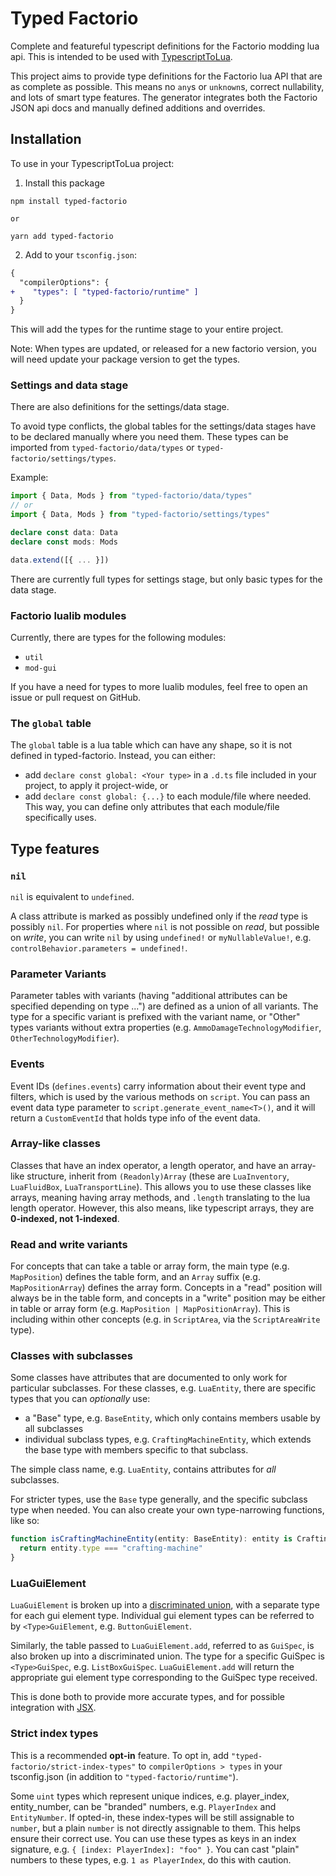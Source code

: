 # Typed Factorio

Complete and featureful typescript definitions for the Factorio modding lua api. This is intended to be used with [TypescriptToLua](https://typescripttolua.github.io/).

This project aims to provide type definitions for the Factorio lua API that are as complete as possible. This means no `any`s or `unknown`s, correct nullability, and lots of smart type features. The generator integrates both the Factorio JSON api docs and manually defined additions and overrides.

## Installation

To use in your TypescriptToLua project:

1. Install this package

```
npm install typed-factorio

or

yarn add typed-factorio
```

2. Add to your `tsconfig.json`:

```diff
{
  "compilerOptions": {
+    "types": [ "typed-factorio/runtime" ]
  }
}
```

This will add the types for the runtime stage to your entire project.

Note: When types are updated, or released for a new factorio version, you will need update your package version to get the types.

### Settings and data stage

There are also definitions for the settings/data stage.

To avoid type conflicts, the global tables for the settings/data stages have to be declared manually where you need them. These types can be imported from `typed-factorio/data/types` or `typed-factorio/settings/types`.

Example:

```ts
import { Data, Mods } from "typed-factorio/data/types"
// or
import { Data, Mods } from "typed-factorio/settings/types"

declare const data: Data
declare const mods: Mods

data.extend([{ ... }])
```

There are currently full types for settings stage, but only basic types for the data stage.

### Factorio lualib modules

Currently, there are types for the following modules:

- `util`
- `mod-gui`

If you have a need for types to more lualib modules, feel free to open an issue or pull request on GitHub.

### The `global` table

The `global` table is a lua table which can have any shape, so it is not defined in typed-factorio. Instead, you can either:

- add `declare const global: <Your type>` in a `.d.ts` file included in your project, to apply it project-wide, or
- add `declare const global: {...}` to each module/file where needed. This way, you can define only attributes that each module/file specifically uses.

## Type features

### `nil`

`nil` is equivalent to `undefined`.

A class attribute is marked as possibly undefined only if the _read_ type is possibly `nil`. For properties where `nil` is not possible on _read_, but possible on _write_, you can write `nil` by using `undefined!` or `myNullableValue!`, e.g. `controlBehavior.parameters = undefined!`.

### Parameter Variants

Parameter tables with variants (having "additional attributes can be specified depending on type ...") are defined as a union of all variants. The type for a specific variant is prefixed with the variant name, or "Other" types variants without extra properties (e.g. `AmmoDamageTechnologyModifier`, `OtherTechnologyModifier`).

### Events

Event IDs (`defines.events`) carry information about their event type and filters, which is used by the various methods on `script`.
You can pass an event data type parameter to `script.generate_event_name<T>()`, and it will return a `CustomEventId` that holds type info of the event data.

### Array-like classes

Classes that have an index operator, a length operator, and have an array-like structure, inherit from `(Readonly)Array` (these are `LuaInventory`, `LuaFluidBox`, `LuaTransportLine`). This allows you to use these classes like arrays, meaning having array methods, and `.length` translating to the lua length operator. However, this also means, like typescript arrays, they are **0-indexed, not 1-indexed**.

### Read and write variants

For concepts that can take a table or array form, the main type (e.g. `MapPosition`) defines the table form, and an `Array` suffix (e.g. `MapPositionArray`) defines the array form.
Concepts in a "read" position will always be in the table form, and concepts in a "write" position may be either in table or array form (e.g. `MapPosition | MapPositionArray`). This is including within other concepts (e.g. in `ScriptArea`, via the `ScriptAreaWrite` type).

### Classes with subclasses

Some classes have attributes that are documented to only work for particular subclasses. For these classes, e.g. `LuaEntity`, there are specific types that you can _optionally_ use:

- a "Base" type, e.g. `BaseEntity`, which only contains members usable by all subclasses
- individual subclass types, e.g. `CraftingMachineEntity`, which extends the base type with members specific to that subclass.

The simple class name, e.g. `LuaEntity`, contains attributes for _all_ subclasses.

For stricter types, use the `Base` type generally, and the specific subclass type when needed.
You can also create your own type-narrowing functions, like so:

```ts
function isCraftingMachineEntity(entity: BaseEntity): entity is CraftingMachineEntity {
  return entity.type === "crafting-machine"
}
```

### LuaGuiElement

`LuaGuiElement` is broken up into a [discriminated union](https://basarat.gitbook.io/typescript/type-system/discriminated-unions), with a separate type for each gui element type. Individual gui element types can be referred to by `<Type>GuiElement`, e.g. `ButtonGuiElement`.

Similarly, the table passed to `LuaGuiElement.add`, referred to as `GuiSpec`, is also broken up into a discriminated union. The type for a specific GuiSpec is `<Type>GuiSpec`, e.g. `ListBoxGuiSpec`. `LuaGuiElement.add` will return the appropriate gui element type corresponding to the GuiSpec type received.

This is done both to provide more accurate types, and for possible integration with [JSX](https://typescripttolua.github.io/docs/jsx/).

### Strict index types

This is a recommended **opt-in** feature. To opt in, add `"typed-factorio/strict-index-types"` to `compilerOptions > types` in your tsconfig.json (in addition to `"typed-factorio/runtime"`).

Some `uint` types which represent unique indices, e.g. player_index, entity_number, can be "branded" numbers, e.g. `PlayerIndex` and `EntityNumber`. If opted-in, these index-types will be still assignable to `number`, but a plain `number` is not directly assignable to them. This helps ensure their correct use.
You can use these types as keys in an index signature, e.g. `{ [index: PlayerIndex]: "foo" }`.
You can cast "plain" numbers to these types, e.g. `1 as PlayerIndex`, do this with caution.
